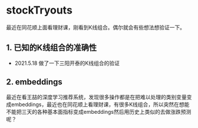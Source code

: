 # stockTryouts
最近在同花顺上面看理财课，刚看到K线组合。偶尔就会有些想法想验证一下。

## 1. 已知的K线组合的准确性
- 2021.5.18 做了一下三阳开泰的K线组合的验证



## 2. embeddings

最近在看王喆的深度学习推荐系统，发现很多操作都是在把难以处理的类别变量变成embeddings，最近也在同花顺上看理财课，有很多K线组合，所以突然在想能不能把三天的各种基本面指标变成embeddings然后用历史上类似的去做涨跌预测呢？

